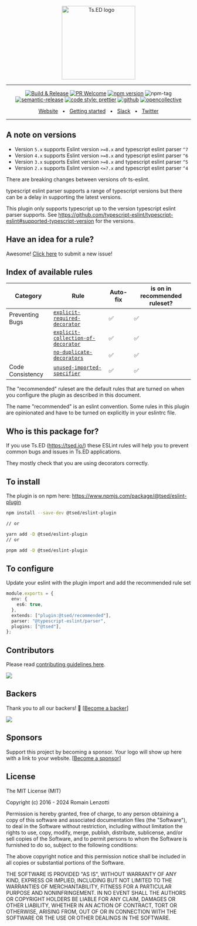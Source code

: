 <p style="text-align: center" align="center">
 <a href="https://tsed.io" target="_blank"><img src="https://tsed.io/tsed-og.png" width="200" alt="Ts.ED logo"/></a>
</p>

<div align="center">

   <hr />

[![Build & Release](https://github.com/tsedio/tsed/workflows/Build%20&%20Release/badge.svg)](https://github.com/tsedio/tsed-eslint-plugin/actions?query=workflow%3A%22Build+%26+Release%22)
[![PR Welcome](https://img.shields.io/badge/PRs-welcome-brightgreen.svg)](https://github.com/tsedio/tsed-eslint-plugin/blob/main/CONTRIBUTING.md)
[![npm version](https://badge.fury.io/js/%40tsed%2Feslint-plugin.svg)](https://badge.fury.io/js/%40tsed%2Feslint-plugin)
![npm-tag](https://badgen.net/github/tag/tsedio/eslint-plugin-tsed)
[![semantic-release](https://img.shields.io/badge/%20%20%F0%9F%93%A6%F0%9F%9A%80-semantic--release-e10079.svg)](https://github.com/semantic-release/semantic-release)
[![code style: prettier](https://img.shields.io/badge/code_style-prettier-ff69b4.svg?style=flat-square)](https://github.com/prettier/prettier)
[![github](https://img.shields.io/static/v1?label=Github%20sponsor&message=%E2%9D%A4&logo=GitHub&color=%23fe8e86)](https://github.com/sponsors/romakita)
[![opencollective](https://img.shields.io/static/v1?label=OpenCollective%20sponsor&message=%E2%9D%A4&logo=OpenCollective&color=%23fe8e86)](https://opencollective.com/tsed)

</div>

<div align="center">
  <a href="https://tsed.io/">Website</a>
  <span>&nbsp;&nbsp;•&nbsp;&nbsp;</span>
  <a href="https://tsed.io/getting-started/">Getting started</a>
  <span>&nbsp;&nbsp;•&nbsp;&nbsp;</span>
  <a href="https://api.tsed.io/rest/slack/tsedio/tsed">Slack</a>
  <span>&nbsp;&nbsp;•&nbsp;&nbsp;</span>
  <a href="https://twitter.com/TsED_io">Twitter</a>
</div>

<hr />


## A note on versions

-   Version `5.x` supports Eslint version `>=8.x` and typescript eslint parser `^7`
-   Version `4.x` supports Eslint version `>=8.x` and typescript eslint parser `^6`
-   Version `3.x` supports Eslint version `>=8.x` and typescript eslint parser `^5`
-   Version `2.x` supports Eslint version `<=7.x` and typescript eslint parser `^4`

There are breaking changes between versions ofr ts-eslint.

typescript eslint parser supports a range of typescript versions but there can be a delay in supporting the latest versions.

This plugin only supports typescript up to the version typescript eslint parser supports. See https://github.com/typescript-eslint/typescript-eslint#supported-typescript-version for the versions.

## Have an idea for a rule?

Awesome! [Click here](https://github.com/darraghoriordan/eslint-plugin-nestjs-typed/issues/new?title=New%20Rule%20Suggestion&labels=Rule%20Suggestion&body=Hi!%20I%20have%20an%20idea%20for%20a%20rule...) to submit a new issue!

## Index of available rules

| Category         | Rule                                                                              | Auto-fix | is on in recommended ruleset? |
|------------------|-----------------------------------------------------------------------------------|----------|-------------------------------|
| Preventing Bugs  | [`explicit-required-decorator`](./docs/rules/explicit-required-decorator.md)      | ✅        | ✅                             |
|                  | [`explicit-collection-of-decorator`](./docs/rules/explicit-required-decorator.md) | ✅        | ✅                             |
|                  | [`no-duplicate-decorators`](./docs/rules/explicit-required-decorator.md)          | ✅        | ✅                             |
| Code Consistency | [`unused-imported-specifier`](./docs/rules/unused-imported-specifier.md)        | ✅        | ✅                             |

The "recommended" ruleset are the default rules that are turned on when you configure the plugin as described in this document.

The name "recommended" is an eslint convention. Some rules in this plugin are opinionated and have to be turned on explicitly in your eslintrc file.

## Who is this package for?

If you use Ts.ED (https://tsed.io/) these ESLint rules will help you to prevent common bugs and issues in Ts.ED applications.

They mostly check that you are using decorators correctly.

## To install

The plugin is on npm here: https://www.npmjs.com/package/@tsed/eslint-plugin

```sh
npm install --save-dev @tsed/eslint-plugin

// or

yarn add -D @tsed/eslint-plugin
// or

pnpm add -D @tsed/eslint-plugin
```

## To configure

Update your eslint with the plugin import and add the recommended rule set

```ts
module.exports = {
  env: {
    es6: true,
  },
  extends: ["plugin:@tsed/recommended"],
  parser: "@typescript-eslint/parser",
  plugins: ["@tsed"],
};
```

## Contributors

Please read [contributing guidelines here](./CONTRIBUTING.md).

<a href="https://github.com/tsedio/tsed/graphs/contributors"><img src="https://opencollective.com/tsed/contributors.svg?width=890" /></a>

## Backers

Thank you to all our backers! 🙏 [[Become a backer](https://opencollective.com/tsed#backer)]

<a href="https://opencollective.com/tsed#backers" target="_blank"><img src="https://opencollective.com/tsed/tiers/backer.svg?width=890"></a>

## Sponsors

Support this project by becoming a sponsor. Your logo will show up here with a link to your website. [[Become a sponsor](https://opencollective.com/tsed#sponsor)]

## License

The MIT License (MIT)

Copyright (c) 2016 - 2024 Romain Lenzotti

Permission is hereby granted, free of charge, to any person obtaining a copy of this software and associated documentation files (the "Software"), to deal in the Software without restriction, including without limitation the rights to use, copy, modify, merge, publish, distribute, sublicense, and/or sell copies of the Software, and to permit persons to whom the Software is furnished to do so, subject to the following conditions:

The above copyright notice and this permission notice shall be included in all copies or substantial portions of the Software.

THE SOFTWARE IS PROVIDED "AS IS", WITHOUT WARRANTY OF ANY KIND, EXPRESS OR IMPLIED, INCLUDING BUT NOT LIMITED TO THE WARRANTIES OF MERCHANTABILITY, FITNESS FOR A PARTICULAR PURPOSE AND NONINFRINGEMENT. IN NO EVENT SHALL THE AUTHORS OR COPYRIGHT HOLDERS BE LIABLE FOR ANY CLAIM, DAMAGES OR OTHER LIABILITY, WHETHER IN AN ACTION OF CONTRACT, TORT OR OTHERWISE, ARISING FROM, OUT OF OR IN CONNECTION WITH THE SOFTWARE OR THE USE OR OTHER DEALINGS IN THE SOFTWARE.
